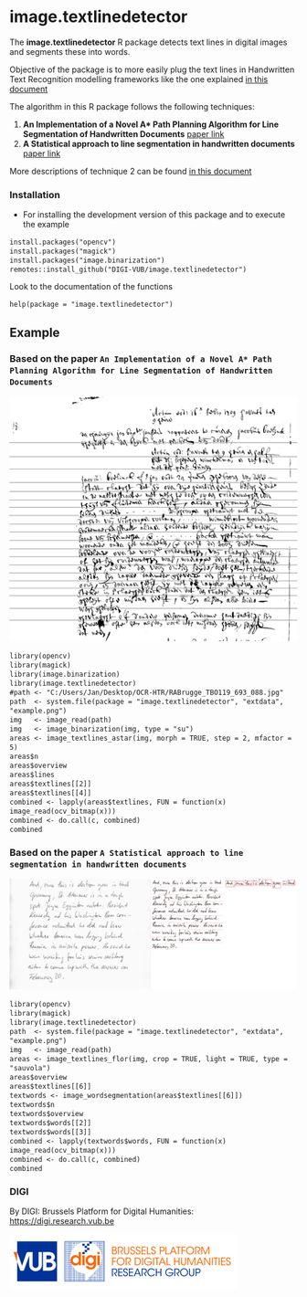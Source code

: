 # image.textlinedetector

The  **image.textlinedetector** R package detects text lines in digital images and segments these into words.

Objective of the package is to more easily plug the text lines in Handwritten Text Recognition modelling frameworks like the one explained [in this document](http://www.jpuigcerver.net/pubs/jpuigcerver_icdar2017.pdf) 

The algorithm in this R package follows the following techniques:

1. __An Implementation of a Novel A* Path Planning Algorithm for Line Segmentation of Handwritten Documents__ [paper link](https://github.com/smeucci/LineSegm/blob/master/c%2B%2B/linesegm/docs/relazione.pdf)
2. __A Statistical approach to line segmentation in handwritten documents__ [paper link](http://citeseerx.ist.psu.edu/viewdoc/download?doi=10.1.1.88.5806&rep=rep1&type=pdf)

More descriptions of technique 2 can be found [in this document](https://github.com/arthurflor23/text-segmentation/blob/master/doc/Text%20Segmentation.pdf)

### Installation

- For installing the development version of this package and to execute the example 

```
install.packages("opencv")
install.packages("magick")
install.packages("image.binarization")
remotes::install_github("DIGI-VUB/image.textlinedetector")
```

Look to the documentation of the functions

```
help(package = "image.textlinedetector")
```

## Example

### Based on the paper `An Implementation of a Novel A* Path Planning Algorithm for Line Segmentation of Handwritten Documents`

![](https://raw.githubusercontent.com/DIGI-VUB/image.textlinedetector/master/inst/extdata/example-result-astar.png)

```
library(opencv)
library(magick)
library(image.binarization)
library(image.textlinedetector)
#path <- "C:/Users/Jan/Desktop/OCR-HTR/RABrugge_TBO119_693_088.jpg"
path  <- system.file(package = "image.textlinedetector", "extdata", "example.png")
img   <- image_read(path)
img   <- image_binarization(img, type = "su")
areas <- image_textlines_astar(img, morph = TRUE, step = 2, mfactor = 5)
areas$n
areas$overview
areas$lines
areas$textlines[[2]]
areas$textlines[[4]]
combined <- lapply(areas$textlines, FUN = function(x) image_read(ocv_bitmap(x)))
combined <- do.call(c, combined)
combined
```

### Based on the paper `A Statistical approach to line segmentation in handwritten documents`

![](https://raw.githubusercontent.com/DIGI-VUB/image.textlinedetector/master/inst/extdata/example-result.png)


```{r}
library(opencv)
library(magick)
library(image.textlinedetector)
path  <- system.file(package = "image.textlinedetector", "extdata", "example.png")
img   <- image_read(path)
areas <- image_textlines_flor(img, crop = TRUE, light = TRUE, type = "sauvola")
areas$overview
areas$textlines[[6]]
textwords <- image_wordsegmentation(areas$textlines[[6]])
textwords$n
textwords$overview
textwords$words[[2]]
textwords$words[[3]]
combined <- lapply(textwords$words, FUN = function(x) image_read(ocv_bitmap(x)))
combined <- do.call(c, combined)
combined
```

### DIGI

By DIGI: Brussels Platform for Digital Humanities: https://digi.research.vub.be

![](tools/logo.png)